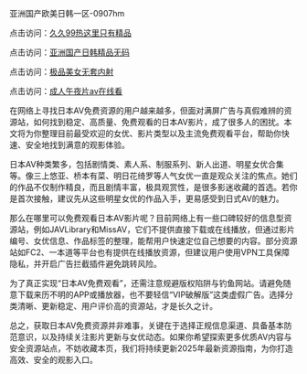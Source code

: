 亚洲国产欧美日韩一区-0907hm

点击访问：<a href="https://heiliaoll4qsx.pages.dev">久久99热这里只有精品</a>

点击访问：<a href="https://heiliaozj3tjd.pages.dev">亚洲国产日韩精品无码</a>

点击访问：<a href="https://heiliaoow5kzm.pages.dev">极品美女无套内射</a>

点击访问：<a href="https://heiliao2dmwwy.pages.dev">成人午夜片av在线看</a>


在网络上寻找日本AV免费资源的用户越来越多，但面对满屏广告与真假难辨的资源站，如何找到稳定、高质量、免费观看的日本AV影片，成了很多人的困扰。本文将为你整理目前最受欢迎的女优、影片类型以及主流免费观看平台，帮助你快速、安全地找到满意的观影体验。

日本AV种类繁多，包括剧情类、素人系、制服系列、新人出道、明星女优合集等。像三上悠亚、桥本有菜、明日花绮罗等人气女优一直是观众关注的焦点。她们的作品不仅制作精良，而且剧情丰富，极具观赏性，是很多影迷收藏的首选。若你是首次接触，建议先从这些明星女优的作品入手，更易感受到日式AV的魅力。

那么在哪里可以免费观看日本AV影片呢？目前网络上有一些口碑较好的信息型资源站，例如JAVLibrary和MissAV，它们不提供直接下载或在线播放，但通过影片编号、女优信息、作品标签的整理，能帮用户快速定位自己想要的内容。部分资源站如FC2、一本道等平台也有提供在线播放资源，但建议用户使用VPN工具保障隐私，并开启广告拦截插件避免跳转风险。

为了真正实现“日本AV免费观看”，还需注意规避版权陷阱与钓鱼网站。请避免随意下载来历不明的APP或播放器，也不要轻信“VIP破解版”这类虚假广告。选择分类清晰、更新稳定、用户评价高的资源站，才是长久之计。

总之，获取日本AV免费资源并非难事，关键在于选择正规信息渠道、具备基本防范意识，以及持续关注影片更新与女优动态。如果你希望探索更多优质AV内容与安全资源站点，不妨收藏本页，我们将持续更新2025年最新资源指南，为你打造高效、安全的观影入口。

<span style="display:none;">[Canonical link]( ）</span>
